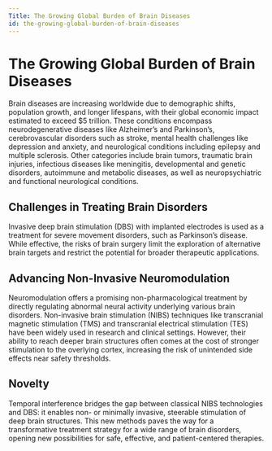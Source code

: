 ```yaml
---
Title: The Growing Global Burden of Brain Diseases
id: the-growing-global-burden-of-brain-diseases
---
```


# The Growing Global Burden of Brain Diseases

Brain diseases are increasing worldwide due to demographic shifts, population growth, and longer lifespans, with their global economic impact estimated to exceed $5 trillion. These conditions encompass neurodegenerative diseases like Alzheimer’s and Parkinson’s, cerebrovascular disorders such as stroke, mental health challenges like depression and anxiety, and neurological conditions including epilepsy and multiple sclerosis. Other categories include brain tumors, traumatic brain injuries, infectious diseases like meningitis, developmental and genetic disorders, autoimmune and metabolic diseases, as well as neuropsychiatric and functional neurological conditions.

## Challenges in Treating Brain Disorders

Invasive deep brain stimulation (DBS) with implanted electrodes is used as a treatment for severe movement disorders, such as Parkinson’s disease. While effective, the risks of brain surgery limit the exploration of alternative brain targets and restrict the potential for broader therapeutic applications.

## Advancing Non-Invasive Neuromodulation

Neuromodulation offers a promising non-pharmacological treatment by directly regulating abnormal neural activity underlying various brain disorders. Non-invasive brain stimulation (NIBS) techniques like transcranial magnetic stimulation (TMS) and transcranial electrical stimulation (TES) have been widely used in research and clinical settings. However, their ability to reach deeper brain structures often comes at the cost of stronger stimulation to the overlying cortex, increasing the risk of unintended side effects near safety thresholds.

## Novelty 

Temporal interference bridges the gap between classical NIBS technologies and DBS: it enables non- or minimally invasive, steerable stimulation of deep brain structures. This new methods paves the way for a transformative treatment strategy for a wide range of brain disorders, opening new possibilities for safe, effective, and patient-centered therapies.
